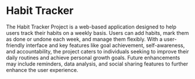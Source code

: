 # Habit Tracker
 The Habit Tracker Project is a web-based application designed to help users track their habits on a weekly basis. Users can add habits, mark them as done or undone each week, and manage them flexibly. With a user-friendly interface and key features like goal achievement, self-awareness, and accountability, the project caters to individuals seeking to improve their daily routines and achieve personal growth goals. Future enhancements may include reminders, data analysis, and social sharing features to further enhance the user experience.
